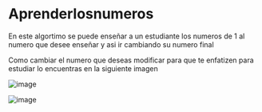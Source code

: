 # Aprenderlosnumeros

<p> En este algortimo se puede enseñar a un estudiante los numeros de 1 al numero que desee enseñar y asi ir cambiando su numero final </p>

<p>Como cambiar el numero que deseas modificar para que te enfatizen para estudiar lo encuentras en la siguiente imagen</p>

![image](https://github.com/user-attachments/assets/0b619117-33b8-4e72-92c6-f0c82de32857)

![image](https://github.com/user-attachments/assets/164a9a50-472b-4039-af9c-00ace30feea9)
